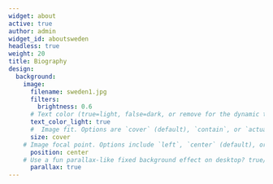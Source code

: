 ```yaml
---
widget: about
active: true
author: admin
widget_id: aboutsweden
headless: true
weight: 20
title: Biography
design:
  background:
    image: 
      filename: sweden1.jpg
      filters: 
        brightness: 0.6
      # Text color (true=light, false=dark, or remove for the dynamic theme color).
      text_color_light: true
      #  Image fit. Options are `cover` (default), `contain`, or `actual` size.
      size: cover
    # Image focal point. Options include `left`, `center` (default), or `right`.
      position: center
    # Use a fun parallax-like fixed background effect on desktop? true/false
      parallax: true
---
```

